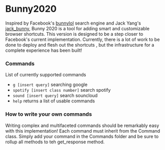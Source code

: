 # Bunny2020
Inspired by Facebook's [bunnylol](https://github.com/ccheever/bunny1) search engine and Jack Yang's
<a href="https://github.com/jackyang127/jack_bunny">jack_bunny</a>, Bunny 2020 is a tool for adding smart and customizable browser shortcuts. 
This version is designed to be a step closer to Facebook's current implementation. Currently, there is a lot of work to be done to deploy and flesh out the shortcuts , but the infrastructure for a complete experience has been built! 

### Commands
List of currently supported commands

* `g [insert query]` searching google
* `spotify [insert class number]` search spotify
* `sound [insert query]` search souncloud
* `help` returns a list of usable commands

### How to write your own commands
Writing complex and multifaceted commands should be remarkably easy with this implementation! Each command must inherit from the Command class.
Simply add your command in the Commands folder and be sure to rollup all methods to teh get_response method.

